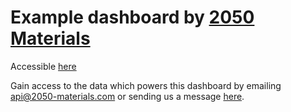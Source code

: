 # Example dashboard by [2050 Materials](https://app.2050-materials.com)

Accessible [here](https://2050-materials.github.io/)

Gain access to the data which powers this dashboard by emailing api@2050-materials.com or sending us a message [here](https://app.2050-materials.com/contact).
